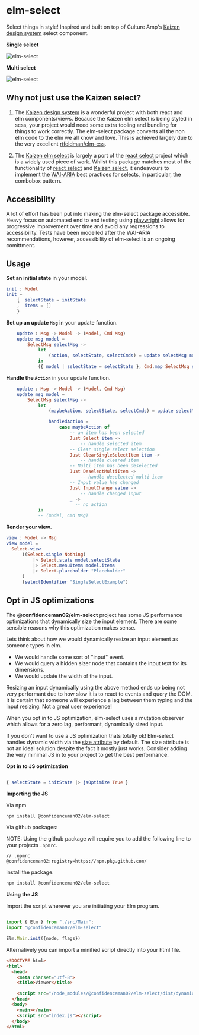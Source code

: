 # elm-select
Select things in style! Inspired and built on top of Culture Amp's [Kaizen design system](https://cultureamp.design) select component.

**Single select** 

![elm-select](https://Confidenceman02.github.io/elm-select/SingleClearable.png)

**Multi select**

![elm-select](https://Confidenceman02.github.io/elm-select/Multi.png)

## Why not just use the Kaizen select?
1. The [Kaizen design system](https://cultureamp.design/) is a wonderful project with both react and elm components/views. Because the Kaizen elm select is being styled in scss, your project would need some extra tooling and bundling for things to work correctly. The elm-select package converts all the non elm code to the elm we all know and love. This is achieved largely due to the very excellent [rtfeldman/elm-css](https://package.elm-lang.org/packages/rtfeldman/elm-css/latest/).

2. The [Kaizen elm select](https://cultureamp.design/storybook/?path=/story/select-elm--multi-select-searchable) is largely a port of the [react select](https://react-select.com/home) project which is a widely used piece of work. Whilst this package matches most of the functionality of [react select]() and [Kaizen select](), it endeavours to implement the [WAI-ARIA](https://www.w3.org/TR/wai-aria-practices/examples/combobox/aria1.1pattern/listbox-combo.html) best practices for selects, in particular, the combobox pattern.

## Accessibility
A lot of effort has been put into making the elm-select package accessible. Heavy focus on automated end to end testing using [playwright](https://playwright.dev/) allows for progressive improvement over time and avoid any regressions to accessibility. Tests have been modelled after the WAI-ARIA recommendations, however, accessibility of elm-select is an ongoing comittment.

## Usage
__Set an initial state__ in your model.

```elm
init : Model
init = 
    {  selectState = initState
    ,  items = []
    }
```

__Set up an update `Msg`__ in your update function.

```elm
    update : Msg -> Model -> (Model, Cmd Msg)
    update msg model =
        SelectMsg selectMsg ->
            let
                (action, selectState, selectCmds) = update selectMsg model.selectState
            in
            ({ model | selectState = selectState }, Cmd.map SelectMsg selectCmds)

```

__Handle the `Action`__ in your update function.

```elm
    update : Msg -> Model -> (Model, Cmd Msg)
    update msg model =
        SelectMsg selectMsg ->
            let
                (maybeAction, selectState, selectCmds) = update selectMsg model.selectState

                handledAction =
                    case maybeAction of 
                        -- an item has been selected
                        Just Select item ->
                            -- handle selected item
                        -- Clear single select selection
                        Just ClearSingleSelectItem item ->
                            -- handle cleared item
                        -- Multi item has been deselected
                        Just DeselectMultiItem ->
                            -- handle deselected multi item
                        -- Input value has changed
                        Just InputChange value ->
                            -- handle changed input
                        _ ->
                          -- no action
            in
            -- (model, Cmd Msg)
```

__Render your view__.

```elm
view : Model -> Msg
view model =
  Select.view 
      ((Select.single Nothing)
          |> Select.state model.selectState
          |> Select.menuItems model.items
          |> Select.placeholder "Placeholder"
      )
      (selectIdentifier "SingleSelectExample")
```

## Opt in JS optimizations
The **@confidenceman02/elm-select** project has some JS performance optimizations that dynamically size the input element. There are some sensible reasons why this optimization makes sense.

Lets think about how we would dynamically resize an input element as someone types in elm.
- We would handle some sort of "input" event.
- We would query a hidden sizer node that contains the input text for its dimensions.
- We would update the width of the input.

Resizing an input dynamically using the above method ends up being not very performant due to how slow it is to react to events and query the DOM. It is certain that someone will experience a lag between them typing and the input resizing. Not a great user experience!

When you opt in to JS optimization, elm-select uses a mutation observer which allows for a zero lag, performant, dynamically sized input.

If you don't want to use a JS optimization thats totally ok! Elm-select handles dynamic width via the [size atribute](https://developer.mozilla.org/en-US/docs/Web/HTML/Attributes/size) by default. The size attribute is not an ideal solution despite the fact it mostly just works. Consider adding the very minimal JS in to your project to get the best performance.

__Opt in to JS optimization__
```elm

{ selectState = initState |> jsOptimize True }
```

__Importing the JS__

Via npm
```sh
npm install @confidenceman02/elm-select
```

Via github packages:

NOTE: Using the github package will require you to add the following line to your projects `.npmrc`.
```
// .npmrc 
@confidenceman02:registry=https://npm.pkg.github.com/
```

install the package.

```sh
npm install @confidenceman02/elm-select
```

__Using the JS__

Import the script wherever you are initiating your Elm program.
```javascript

import { Elm } from "./src/Main";
import "@confidenceman02/elm-select"

Elm.Main.init({node, flags})
```

Alternatively you can import a minified script directly into your html file.

```html
<!DOCTYPE html>
<html>
  <head>
    <meta charset="utf-8">
    <title>Viewer</title>

    <script src="/node_modules/@confidenceman02/elm-select/dist/dynamic.min.js"></script>
  </head>
  <body>
    <main></main>
    <script src="index.js"></script>
  </body>
</html>
```

